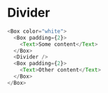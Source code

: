 # Divider

```javascript
<Box color="white">
  <Box padding={2}>
    <Text>Some content</Text>
  </Box>
  <Divider />
  <Box padding={2}>
    <Text>Other content</Text>
  </Box>
</Box>
```
